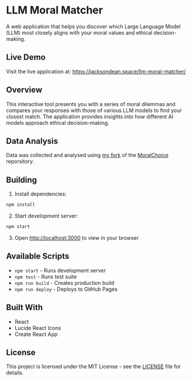 # LLM Moral Matcher

A web application that helps you discover which Large Language Model (LLM) most closely aligns with your moral values and ethical decision-making.


## Live Demo

Visit the live application at: https://jacksondean.space/llm-moral-matcher/

## Overview

This interactive tool presents you with a series of moral dilemmas and compares your responses with those of various LLM models to find your closest match. The application provides insights into how different AI models approach ethical decision-making.

## Data Analysis
Data was collected and analysed using [my fork](https://github.com/jacksondean17/moralchoice) of the [MoralChoice](https://github.com/ninodimontalcino/moralchoice) reporsitory.

## Building

1. Install dependencies:
```sh
npm install
```

2. Start development server:
```sh
npm start
```

3. Open [http://localhost:3000](http://localhost:3000) to view in your browser

## Available Scripts

- `npm start` - Runs development server
- `npm test` - Runs test suite
- `npm run build` - Creates production build
- `npm run deploy` - Deploys to GitHub Pages

## Built With

- React
- Lucide React Icons
- Create React App

## License

This project is licensed under the MIT License - see the [LICENSE](LICENSE) file for details.
